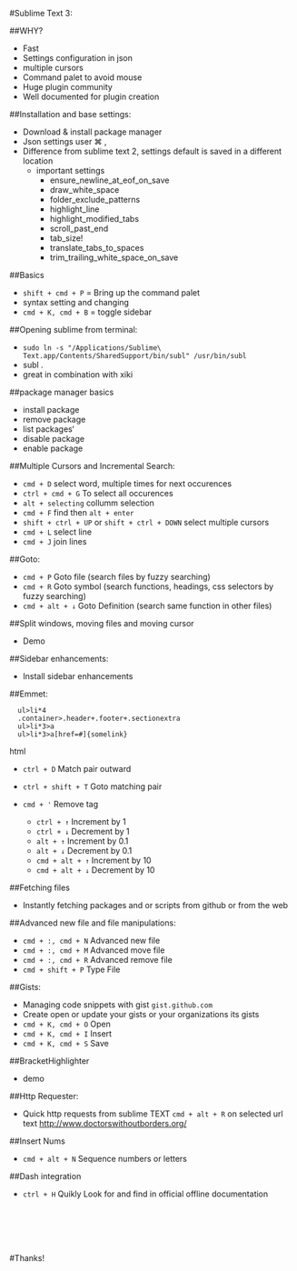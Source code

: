 #Sublime Text 3:

##WHY?
* Fast
* Settings configuration in json
* multiple cursors
* Command palet to avoid mouse
* Huge plugin community
* Well documented for plugin creation

##Installation and base settings:
* Download & install package manager
* Json settings user &#8984; ,
* Difference from sublime text 2, settings default is saved in a different location
  * important settings
    * ensure_newline_at_eof_on_save
    * draw_white_space
    * folder_exclude_patterns
    * highlight_line
    * highlight_modified_tabs
    * scroll_past_end
    * tab_size!
    * translate_tabs_to_spaces
    * trim_trailing_white_space_on_save

##Basics
* `shift + cmd + P` =  Bring up the command palet
* syntax setting and changing
* `cmd + K, cmd + B` = toggle sidebar

##Opening sublime from terminal:
* `sudo ln -s "/Applications/Sublime\ Text.app/Contents/SharedSupport/bin/subl" /usr/bin/subl`
* subl .
* great in combination with xiki

##package manager basics
* install package
* remove package
* list packages‘
* disable package
* enable package

##Multiple Cursors and Incremental Search:
* `cmd + D` select word, multiple times for next occurences
* `ctrl + cmd + G` To select all occurences
* `alt + selecting` collumm selection
* `cmd + F` find then `alt + enter`
* `shift + ctrl + UP` or `shift + ctrl + DOWN` select multiple cursors
* `cmd + L` select line
* `cmd + J` join lines

##Goto:
* `cmd + P` Goto file (search files by fuzzy searching)
* `cmd + R` Goto symbol
(search functions, headings, css selectors by fuzzy searching)
* `cmd + alt + ↓` Goto Definition
(search same function in other files)

##Split windows, moving files and moving cursor
* Demo

##Sidebar enhancements:
* Install sidebar enhancements

##Emmet:

      ul>li*4
      .container>.header+.footer+.sectionextra
      ul>li*3>a
      ul>li*3>a[href=#]{somelink}
html

* `ctrl + D` Match pair outward
* `ctrl + shift + T` Goto matching pair
* `cmd + '` Remove tag

  * `ctrl + ↑` Increment by 1
  * `ctrl + ↓` Decrement by 1
  * `alt + ↑` Increment by 0.1
  * `alt + ↓` Decrement by 0.1
  * `cmd + alt + ↑` Increment by 10
  * `cmd + alt + ↓` Decrement by 10

##Fetching files
* Instantly fetching packages and or scripts from github or from the web

##Advanced new file and file manipulations:
* `cmd + :, cmd + N` Advanced new file
* `cmd + :, cmd + M` Advanced move file
* `cmd + :, cmd + R` Advanced remove file
* `cmd + shift + P` Type File

##Gists:
* Managing code snippets with gist `gist.github.com`
* Create open or update your gists or your organizations its gists
* `cmd + K, cmd + O` Open
* `cmd + K, cmd + I` Insert
* `cmd + K, cmd + S` Save

##BracketHighlighter
* demo

##Http Requester:
* Quick http requests from sublime TEXT `cmd + alt + R` on selected url text
http://www.doctorswithoutborders.org/

##Insert Nums
* `cmd + alt + N` Sequence numbers or letters

##Dash integration
* `ctrl + H` Quikly Look for and find in official offline documentation

<br><br><br><br>

#Thanks!
